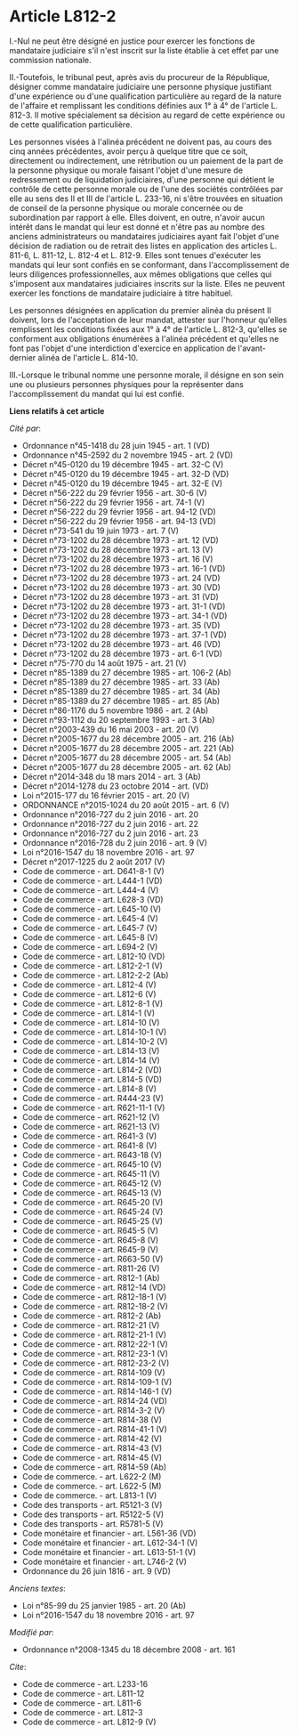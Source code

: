 # Article L812-2

I.-Nul ne peut être désigné en justice pour exercer les fonctions de mandataire judiciaire s'il n'est inscrit sur la liste
établie à cet effet par une commission nationale. 

II.-Toutefois, le tribunal peut, après avis du procureur de la République, désigner comme mandataire judiciaire une personne
physique justifiant d'une expérience ou d'une qualification particulière au regard de la nature de l'affaire et remplissant
les conditions définies aux 1° à 4° de l'article L. 812-3. Il motive spécialement sa décision au regard de cette expérience
ou de cette qualification particulière. 

Les personnes visées à l'alinéa précédent ne doivent pas, au cours des cinq années précédentes, avoir perçu à quelque titre
que ce soit, directement ou indirectement, une rétribution ou un paiement de la part de la personne physique ou morale
faisant l'objet d'une mesure de redressement ou de liquidation judiciaires, d'une personne qui détient le contrôle de cette
personne morale ou de l'une des sociétés contrôlées par elle au sens des II et III de l'article L. 233-16, ni s'être trouvées
en situation de conseil de la personne physique ou morale concernée ou de subordination par rapport à elle. Elles doivent, en
outre, n'avoir aucun intérêt dans le mandat qui leur est donné et n'être pas au nombre des anciens administrateurs ou
mandataires judiciaires ayant fait l'objet d'une décision de radiation ou de retrait des listes en application des articles
L. 811-6, L. 811-12, L. 812-4 et L. 812-9. Elles sont tenues d'exécuter les mandats qui leur sont confiés en se conformant,
dans l'accomplissement de leurs diligences professionnelles, aux mêmes obligations que celles qui s'imposent aux mandataires
judiciaires inscrits sur la liste. Elles ne peuvent exercer les fonctions de mandataire judiciaire à titre habituel. 

Les personnes désignées en application du premier alinéa du présent II doivent, lors de l'acceptation de leur mandat,
attester sur l'honneur qu'elles remplissent les conditions fixées aux 1° à 4° de l'article L. 812-3, qu'elles se conforment
aux obligations énumérées à l'alinéa précédent et qu'elles ne font pas l'objet d'une interdiction d'exercice en application
de l'avant-dernier alinéa de l'article L. 814-10. 

III.-Lorsque le tribunal nomme une personne morale, il désigne en son sein une ou plusieurs personnes physiques pour la
représenter dans l'accomplissement du mandat qui lui est confié.

**Liens relatifs à cet article**

_Cité par_:

  - Ordonnance n°45-1418 du 28 juin 1945 - art. 1 (VD)
  - Ordonnance n°45-2592 du 2 novembre 1945 - art. 2 (VD)
  - Décret n°45-0120 du 19 décembre 1945 - art. 32-C (V)
  - Décret n°45-0120 du 19 décembre 1945 - art. 32-D (VD)
  - Décret n°45-0120 du 19 décembre 1945 - art. 32-E (V)
  - Décret n°56-222 du 29 février 1956 - art. 30-6 (V)
  - Décret n°56-222 du 29 février 1956 - art. 74-1 (V)
  - Décret n°56-222 du 29 février 1956 - art. 94-12 (VD)
  - Décret n°56-222 du 29 février 1956 - art. 94-13 (VD)
  - Décret n°73-541 du 19 juin 1973 - art. 7 (V)
  - Décret n°73-1202 du 28 décembre 1973 - art. 12 (VD)
  - Décret n°73-1202 du 28 décembre 1973 - art. 13 (V)
  - Décret n°73-1202 du 28 décembre 1973 - art. 16 (V)
  - Décret n°73-1202 du 28 décembre 1973 - art. 16-1 (VD)
  - Décret n°73-1202 du 28 décembre 1973 - art. 24 (VD)
  - Décret n°73-1202 du 28 décembre 1973 - art. 30 (VD)
  - Décret n°73-1202 du 28 décembre 1973 - art. 31 (VD)
  - Décret n°73-1202 du 28 décembre 1973 - art. 31-1 (VD)
  - Décret n°73-1202 du 28 décembre 1973 - art. 34-1 (VD)
  - Décret n°73-1202 du 28 décembre 1973 - art. 35 (VD)
  - Décret n°73-1202 du 28 décembre 1973 - art. 37-1 (VD)
  - Décret n°73-1202 du 28 décembre 1973 - art. 46 (VD)
  - Décret n°73-1202 du 28 décembre 1973 - art. 6-1 (VD)
  - Décret n°75-770 du 14 août 1975 - art. 21 (V)
  - Décret n°85-1389 du 27 décembre 1985 - art. 106-2 (Ab)
  - Décret n°85-1389 du 27 décembre 1985 - art. 33 (Ab)
  - Décret n°85-1389 du 27 décembre 1985 - art. 34 (Ab)
  - Décret n°85-1389 du 27 décembre 1985 - art. 85 (Ab)
  - Décret n°86-1176 du 5 novembre 1986 - art. 2 (Ab)
  - Décret n°93-1112 du 20 septembre 1993 - art. 3 (Ab)
  - Décret n°2003-439 du 16 mai 2003 - art. 20 (V)
  - Décret n°2005-1677 du 28 décembre 2005 - art. 216 (Ab)
  - Décret n°2005-1677 du 28 décembre 2005 - art. 221 (Ab)
  - Décret n°2005-1677 du 28 décembre 2005 - art. 54 (Ab)
  - Décret n°2005-1677 du 28 décembre 2005 - art. 62 (Ab)
  - Décret n°2014-348 du 18 mars 2014 - art. 3 (Ab)
  - Décret n°2014-1278 du 23 octobre 2014 - art. (VD)
  - Loi n°2015-177 du 16 février 2015 - art. 20 (V)
  - ORDONNANCE n°2015-1024 du 20 août 2015 - art. 6 (V)
  - Ordonnance n°2016-727 du 2 juin 2016 - art. 20
  - Ordonnance n°2016-727 du 2 juin 2016 - art. 22
  - Ordonnance n°2016-727 du 2 juin 2016 - art. 23
  - Ordonnance n°2016-728 du 2 juin 2016 - art. 9 (V)
  - Loi n°2016-1547 du 18 novembre 2016 - art. 97
  - Décret n°2017-1225 du 2 août 2017 (V)
  - Code de commerce - art. D641-8-1 (V)
  - Code de commerce - art. L444-1 (VD)
  - Code de commerce - art. L444-4 (V)
  - Code de commerce - art. L628-3 (VD)
  - Code de commerce - art. L645-10 (V)
  - Code de commerce - art. L645-4 (V)
  - Code de commerce - art. L645-7 (V)
  - Code de commerce - art. L645-8 (V)
  - Code de commerce - art. L694-2 (V)
  - Code de commerce - art. L812-10 (VD)
  - Code de commerce - art. L812-2-1 (V)
  - Code de commerce - art. L812-2-2 (Ab)
  - Code de commerce - art. L812-4 (V)
  - Code de commerce - art. L812-6 (V)
  - Code de commerce - art. L812-8-1 (V)
  - Code de commerce - art. L814-1 (V)
  - Code de commerce - art. L814-10 (V)
  - Code de commerce - art. L814-10-1 (V)
  - Code de commerce - art. L814-10-2 (V)
  - Code de commerce - art. L814-13 (V)
  - Code de commerce - art. L814-14 (V)
  - Code de commerce - art. L814-2 (VD)
  - Code de commerce - art. L814-5 (VD)
  - Code de commerce - art. L814-8 (V)
  - Code de commerce - art. R444-23 (V)
  - Code de commerce - art. R621-11-1 (V)
  - Code de commerce - art. R621-12 (V)
  - Code de commerce - art. R621-13 (V)
  - Code de commerce - art. R641-3 (V)
  - Code de commerce - art. R641-8 (V)
  - Code de commerce - art. R643-18 (V)
  - Code de commerce - art. R645-10 (V)
  - Code de commerce - art. R645-11 (V)
  - Code de commerce - art. R645-12 (V)
  - Code de commerce - art. R645-13 (V)
  - Code de commerce - art. R645-20 (V)
  - Code de commerce - art. R645-24 (V)
  - Code de commerce - art. R645-25 (V)
  - Code de commerce - art. R645-5 (V)
  - Code de commerce - art. R645-8 (V)
  - Code de commerce - art. R645-9 (V)
  - Code de commerce - art. R663-50 (V)
  - Code de commerce - art. R811-26 (V)
  - Code de commerce - art. R812-1 (Ab)
  - Code de commerce - art. R812-14 (VD)
  - Code de commerce - art. R812-18-1 (V)
  - Code de commerce - art. R812-18-2 (V)
  - Code de commerce - art. R812-2 (Ab)
  - Code de commerce - art. R812-21 (V)
  - Code de commerce - art. R812-21-1 (V)
  - Code de commerce - art. R812-22-1 (V)
  - Code de commerce - art. R812-23-1 (V)
  - Code de commerce - art. R812-23-2 (V)
  - Code de commerce - art. R814-109 (V)
  - Code de commerce - art. R814-109-1 (V)
  - Code de commerce - art. R814-146-1 (V)
  - Code de commerce - art. R814-24 (VD)
  - Code de commerce - art. R814-3-2 (V)
  - Code de commerce - art. R814-38 (V)
  - Code de commerce - art. R814-41-1 (V)
  - Code de commerce - art. R814-42 (V)
  - Code de commerce - art. R814-43 (V)
  - Code de commerce - art. R814-45 (V)
  - Code de commerce - art. R814-59 (Ab)
  - Code de commerce. - art. L622-2 (M)
  - Code de commerce. - art. L622-5 (M)
  - Code de commerce. - art. L813-1 (V)
  - Code des transports - art. R5121-3 (V)
  - Code des transports - art. R5122-5 (V)
  - Code des transports - art. R5781-5 (V)
  - Code monétaire et financier - art. L561-36 (VD)
  - Code monétaire et financier - art. L612-34-1 (V)
  - Code monétaire et financier - art. L613-51-1 (V)
  - Code monétaire et financier - art. L746-2 (V)
  - Ordonnance du 26 juin 1816 - art. 9 (VD)

_Anciens textes_:

  - Loi n°85-99 du 25 janvier 1985 - art. 20 (Ab)
  - Loi n°2016-1547 du 18 novembre 2016 - art. 97

_Modifié par_:

  - Ordonnance n°2008-1345 du 18 décembre 2008 - art. 161

_Cite_:

  - Code de commerce - art. L233-16
  - Code de commerce - art. L811-12
  - Code de commerce - art. L811-6
  - Code de commerce - art. L812-3
  - Code de commerce - art. L812-9 (V)
